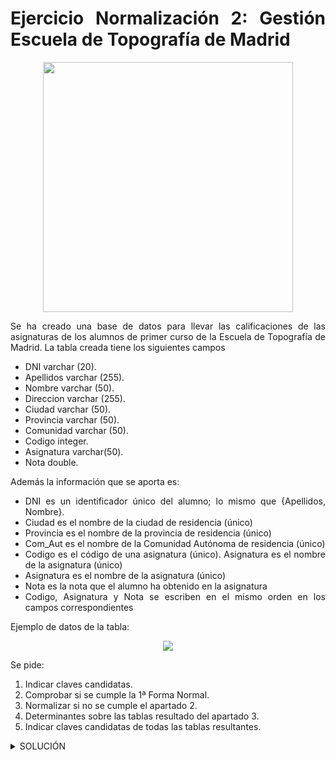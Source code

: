<div align="justify">

# Ejercicio Normalización 2: Gestión Escuela de Topografía de Madrid

<div align="center">
<img src="https://github.com/jpexposito/base-datos/raw/main/NORMALIZACION/tareas/tarea2/img/topografia.png" width="400px"/>
</div>

Se ha creado una base de datos para llevar las calificaciones de las asignaturas de los alumnos de primer curso de la Escuela de Topografía de Madrid.
La tabla creada tiene los siguientes campos
- DNI varchar (20).
- Apellidos varchar (255).
- Nombre varchar (50).
- Direccion varchar (255).
- Ciudad varchar (50).
- Provincia varchar (50).
- Comunidad varchar (50).
- Codigo integer.
- Asignatura varchar(50).
- Nota double.

Además la información que se aporta es:
- DNI es un identificador único del alumno; lo mismo que {Apellidos, Nombre}.
- Ciudad es el nombre de la ciudad de residencia (único)
- Provincia es el nombre de la provincia de residencia (único)
- Com_Aut es el nombre de la Comunidad Autónoma de residencia (único)
- Codigo es el código de una asignatura (único). Asignatura es el nombre de la asignatura (único)
- Asignatura es el nombre de la asignatura (único)
- Nota es la nota que el alumno ha obtenido en la asignatura
- Codigo, Asignatura y Nota se escriben en el mismo orden en los campos correspondientes

Ejemplo de datos de la tabla:

<div align="center">
 <img src="https://github.com/jpexposito/base-datos/raw/main/NORMALIZACION/tareas/tarea2/img/tabla.png" />
 </div>

Se pide:
1. Indicar claves candidatas.
2. Comprobar si se cumple la 1ª Forma Normal.
3. Normalizar si no se cumple el apartado 2.
4. Determinantes sobre las tablas resultado del apartado 3.
5. Indicar claves candidatas de todas las tablas resultantes.

  <details>
      <summary>SOLUCIÓN</summary>
  </br>

  _**RESOLUCIÓN PASO 1:**_
  
  - DNI, Asignatura. 
  - Apellidos, Nombre, Asignatura.
  - DNI, Codigo.
  - Apellidos, Nombre, Codigo.
  
  _**RESOLUCIÓN PASO 2:**_

No cumple la primera forma normal porque los campos **Código, Asignatura y Nota** no son atómicos.
    
  _**RESOLUCIÓN PASO 3:**_


<div align="center">

__Alumno__

 <img src="" />
 </div>


 <div align="center">

 __Alumno-Asignatura__

 <img src="" />
 </div>

 <div align="center">

__Asignatura__

 <img src=""/>
 </div>

  _**RESOLUCIÓN PASO 4:**_
  
  Se relacionan los campos según se indica en la imagén anterior.
  
  _**RESOLUCIÓN PASO 5:**_
  
  - Alumno: dni.
  - Asignatura: código.
  - Alumno-Asignatura: dni,código.


 </details>

 </div>
